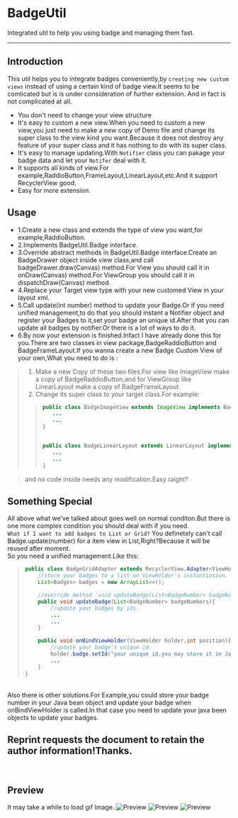 # BadgeUtil
Integrated util to help you using badge and managing them fast.

---
## Introduction

This util helps you to integrate badges conveniently,by `creating new custom views` instead of using a certain kind of badge view.It seems to be comlicated but is is under consideration of further extension. And in fact is not complicated at all.<br>
* You don't need to change your view structure
* It's easy to custom a new view.When you need to custom a new view,you just need to make a new copy of Demo file and change its super class to the view kind you want.Because it does not destroy any feature of your super class and it has nothing to do with its super class.
* It's easy to manage updating.With `Notifier` class you can pakage your badge data and let your `Notifer` deal with it.
* It supports all kinds of view.For example,RaddioButton,FrameLayout,LinearLayout,etc.And it support RecyclerView good.
* Easy for more extension.
  
## Usage
* 1.Create a new class and extends the type of view you want,for example,RaddioButton.
* 2.Implements BadgeUtil.Badge interface.
* 3.Override abstract methods in BadgeUtil.Badge interface.Create an BadgeDrawer object inside view class,and call badgeDrawer.draw(Canvas) method.For View you should call it in onDraw(Canvas) method.For ViewGroup you should call it in dispatchDraw(Canvas) method.
* 4.Replace your Target view type with your new customed View in your layout xml.
* 5.Call update(int number) method to update your Badge.Or if you need unified management,to do that you should instant a Notifier object and register your Badges to it,set your badge an unique id.After that you can update all badges by notifier.Or there is a lot of ways to do it.
* 6.By now your extension is finished.Infact I have already done this for you.There are two classes in view package,BadgeRaddioButton and BadgeFrameLayout.If you wanna create a new Badge Custom View of your own,What you need to do is : 
> 1) Make a new Copy of these two files.For view like ImageView make a copy of BadgeRaddioButton,and for ViewGroup like LinearLayout make a copy of BadgeFrameLayout
> 2) Change its super class to your target class.For example:
>> ```Java
>>public class BadgeImageView extends ImageView implements BadgeUtil.Badge {
>>    ...
>>    ...
>>}
>>
>>
>>public class BadgeLinearLayout extends LinearLayout implements BadgeUtil.Badge {
>>    ...
>>    ...
>>}

> and no code inside needs any modification.Easy raight?

## Something Special
All above what we've talked about goes well on normal conditon.But there is one more complex condition you should deal with if you need.<br>
`What if I want to add badges to List or Grid?`
You definetely can't call Badge.update(number) for a item view in List,Right?Because it will be reused after moment.<br>
So you need a unified management.Like this:<br>
> ```Java
> public class BadgeGridAdapter extends RecyclerView.Adapter<ViewHolder> implements BadgeUtil.UpdateAble{
>     //store your badges to a list on ViewHolder's instantiation.
>     List<Badges> badges = new ArrayList<>();
>
>     //override method `void updateBadge(List<BadgeNumber> badgeNumbers)`
>     public void updateBadge(List<BadgeNumber> badgeNumbers){
>         //update your badges by ids.
>         ...
>         ...
>     }
>
>     public void onBindViewHolder(ViewHolder holder,int position){
>         //update your badge's unique id.
>         holder.badge.setId("your unique id,you may store it in Java bean object.");
>         ...
>     }
>}
  <br>
Also there is other solutions.For Example,you could store your badge number in your Java bean object and update your badge when onBindViewHolder is called.In that case you need to update your java been objects to update your badges.

Reprint requests the document to retain the author information!Thanks.
---
<br>

## Preview
It may take a while to load gif Image.
![Preview](https://github.com/wjdforever/BadgeUtil/blob/master/preview/GIF_20170820_111700.gif)
![Preview](https://github.com/wjdforever/BadgeUtil/blob/master/preview/Screenshot_20170820-102033.png)
![Preview](https://github.com/wjdforever/BadgeUtil/blob/master/preview/Screenshot_20170820-102125.png)




